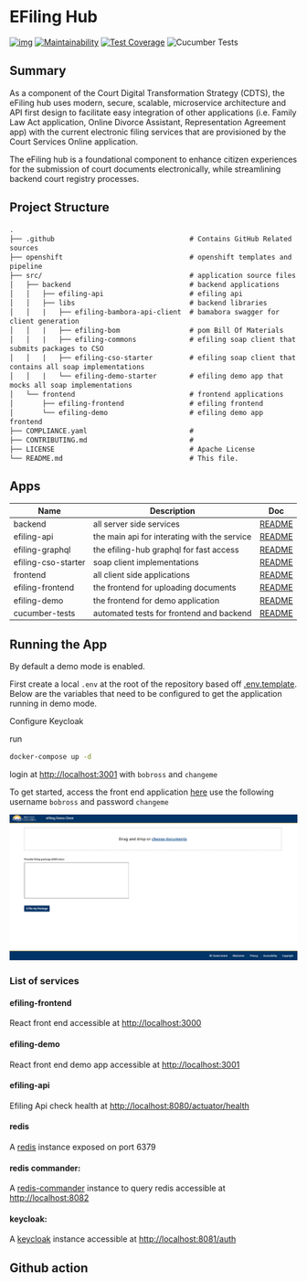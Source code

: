 # EFiling Hub

[![img](https://img.shields.io/badge/Lifecycle-Maturing-007EC6)](https://github.com/bcgov/repomountie/blob/master/doc/lifecycle-badges.md) [![Maintainability](https://api.codeclimate.com/v1/badges/4078a74ee2bb4d400fd9/maintainability)](https://codeclimate.com/github/bcgov/jag-file-submission/maintainability) [![Test Coverage](https://api.codeclimate.com/v1/badges/4078a74ee2bb4d400fd9/test_coverage)](https://codeclimate.com/github/bcgov/jag-file-submission/test_coverage) ![Cucumber Tests](https://github.com/bcgov/jag-file-submission/workflows/Cucumber%20Tests/badge.svg)

## Summary

As a component of the Court Digital Transformation Strategy (CDTS), the eFiling hub uses modern, secure, scalable, microservice architecture and API first design to facilitate easy integration of other applications (i.e. Family Law Act application, Online Divorce Assistant, Representation Agreement app) with the current electronic filing services that are provisioned by the Court Services Online application.

The eFiling hub is a foundational component to enhance citizen experiences for the submission of court documents electronically, while streamlining backend court registry processes.

## Project Structure

    .
    ├── .github                                 # Contains GitHub Related sources
    ├── openshift                               # openshift templates and pipeline
    ├── src/                                    # application source files
    │   ├── backend                             # backend applications
    │   │   ├── efiling-api                     # efiling api
    │   │   ├── libs                            # backend libraries
    │   │   |   ├── efiling-bambora-api-client  # bamabora swagger for client generation
    │   │   |   ├── efiling-bom                 # pom Bill Of Materials
    │   │   |   ├── efiling-commons             # efiling soap client that submits packages to CSO
    │   │   |   ├── efiling-cso-starter         # efiling soap client that contains all soap implementations
    │   │   |   └── efiling-demo-starter        # efiling demo app that mocks all soap implementations
    │   └── frontend                            # frontend applications
    │       ├── efiling-frontend                # efiling frontend
    │       └── efiling-demo                    # efiling demo app frontend
    ├── COMPLIANCE.yaml                         #
    ├── CONTRIBUTING.md                         #
    ├── LICENSE                                 # Apache License
    └── README.md                               # This file.

## Apps

| Name                | Description                                  | Doc                                                      |
| ------------------- | -------------------------------------------- | -------------------------------------------------------- |
| backend             | all server side services                     | [README](src/backend/README.md)                          |
| efiling-api         | the main api for interating with the service | [README](src/backend/efiling-api/README.md)              |
| efiling-graphql     | the efiling-hub graphql for fast access      | [README](src/backend/efiling-graphql/README.md)          |
| efiling-cso-starter | soap client implementations                  | [README](src/backend/libs/efiling-cso-starter/README.md) |
| frontend            | all client side applications                 | [README](src/frontend/README.md)                         |
| efiling-frontend    | the frontend for uploading documents         | [README](src/frontend/efiling-frontend/README.md)        |
| efiling-demo        | the frontend for demo application            | [README](src/frontend/efiling-demo/README.md)            |
| cucumber-tests      | automated tests for frontend and backend     | [README](tests/README.md)                                |

## Running the App

By default a demo mode is enabled.

First create a local `.env` at the root of the repository based off [.env.template](.env.template). Below are the variables that need to be configured to get the application running in demo mode.

Configure Keycloak

run

```bash
docker-compose up -d
```

login at [http://localhost:3001](http://localhost:3001) with `bobross` and `changeme`

To get started, access the front end application [here](http://localhost:3001) use the following username `bobross` and password `changeme`

![screen](docs/media/demoApp.png)

### List of services

#### efiling-frontend

React front end accessible at [http://localhost:3000](http://localhost:3000)

#### efiling-demo

React front end demo app accessible at [http://localhost:3001](http://localhost:3001)

#### efiling-api

Efiling Api check health at [http://localhost:8080/actuator/health](http://localhost:8080/actuator/health)

#### redis

A [redis](https://redis.io/) instance exposed on port 6379

#### redis commander:

A [redis-commander](http://joeferner.github.io/redis-commander/) instance to query redis accessible at [http://localhost:8082](http://localhost:8082)

#### keycloak:

A [keycloak](https://www.keycloak.org/) instance accessible at [http://localhost:8081/auth](http://localhost:8081/auth)

## Github action
